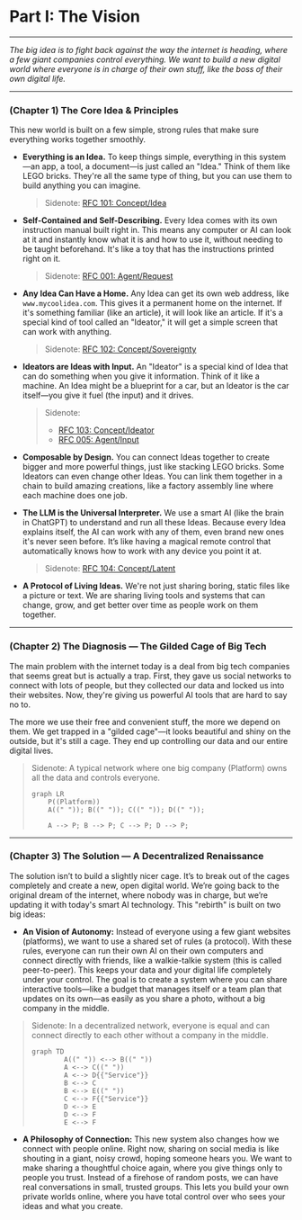 # Part I: The Vision

---

_The big idea is to fight back against the way the internet is heading, where a few giant companies control everything. We want to build a new digital world where everyone is in charge of their own stuff, like the boss of their own digital life._

---

### (Chapter 1) The Core Idea & Principles

This new world is built on a few simple, strong rules that make sure everything works together smoothly.

- **Everything is an Idea.** To keep things simple, everything in this system—an app, a tool, a document—is just called an "Idea." Think of them like LEGO bricks. They're all the same type of thing, but you can use them to build anything you can imagine.

  > Sidenote: [RFC 101: Concept/Idea](../rfc/101_concept_idea.md)

- **Self-Contained and Self-Describing.** Every Idea comes with its own instruction manual built right in. This means any computer or AI can look at it and instantly know what it is and how to use it, without needing to be taught beforehand. It's like a toy that has the instructions printed right on it.

  > Sidenote: [RFC 001: Agent/Request](../rfc/001_agent_request.md)

- **Any Idea Can Have a Home.** Any Idea can get its own web address, like `www.mycoolidea.com`. This gives it a permanent home on the internet. If it's something familiar (like an article), it will look like an article. If it's a special kind of tool called an "Ideator," it will get a simple screen that can work with anything.

  > Sidenote: [RFC 102: Concept/Sovereignty](../rfc/102_concept_sovereignty.md)

- **Ideators are Ideas with Input.** An "Ideator" is a special kind of Idea that can do something when you give it information. Think of it like a machine. An Idea might be a blueprint for a car, but an Ideator is the car itself—you give it fuel (the input) and it drives.

  > Sidenote:
  >
  > - [RFC 103: Concept/Ideator](../rfc/103_concept_ideator.md)
  > - [RFC 005: Agent/Input](../rfc/005_agent_input.md)

- **Composable by Design.** You can connect Ideas together to create bigger and more powerful things, just like stacking LEGO bricks. Some Ideators can even change other Ideas. You can link them together in a chain to build amazing creations, like a factory assembly line where each machine does one job.

- **The LLM is the Universal Interpreter.** We use a smart AI (like the brain in ChatGPT) to understand and run all these Ideas. Because every Idea explains itself, the AI can work with any of them, even brand new ones it's never seen before. It’s like having a magical remote control that automatically knows how to work with any device you point it at.

  > Sidenote: [RFC 104: Concept/Latent](../rfc/104_concept_latent_.md)

- **A Protocol of Living Ideas.** We're not just sharing boring, static files like a picture or text. We are sharing living tools and systems that can change, grow, and get better over time as people work on them together.

---

### (Chapter 2) The Diagnosis — The Gilded Cage of Big Tech

The main problem with the internet today is a deal from big tech companies that seems great but is actually a trap. First, they gave us social networks to connect with lots of people, but they collected our data and locked us into their websites. Now, they're giving us powerful AI tools that are hard to say no to. 

The more we use their free and convenient stuff, the more we depend on them. We get trapped in a "gilded cage"—it looks beautiful and shiny on the outside, but it's still a cage. They end up controlling our data and our entire digital lives.

> Sidenote: A typical network where one big company (Platform) owns all the data and controls everyone.
>
> ```mermaid
> graph LR
>     P((Platform))
>     A((" ")); B((" ")); C((" ")); D((" "));
>
>     A --> P; B --> P; C --> P; D --> P;
> ```

---

### (Chapter 3) The Solution — A Decentralized Renaissance

The solution isn’t to build a slightly nicer cage. It’s to break out of the cages completely and create a new, open digital world. We’re going back to the original dream of the internet, where nobody was in charge, but we’re updating it with today's smart AI technology. This "rebirth" is built on two big ideas:

- **An Vision of Autonomy:** Instead of everyone using a few giant websites (platforms), we want to use a shared set of rules (a protocol). With these rules, everyone can run their own AI on their own computers and connect directly with friends, like a walkie-talkie system (this is called peer-to-peer). This keeps your data and your digital life completely under your control. The goal is to create a system where you can share interactive tools—like a budget that manages itself or a team plan that updates on its own—as easily as you share a photo, without a big company in the middle.

> Sidenote: In a decentralized network, everyone is equal and can connect directly to each other without a company in the middle.
>
> ```mermaid
> graph TD
>         A((" ")) <--> B((" "))
>         A <--> C((" "))
>         A <--> D{{"Service"}}
>         B <--> C
>         B <--> E((" "))
>         C <--> F{{"Service"}}
>         D <--> E
>         D <--> F
>         E <--> F
> ```

- **A Philosophy of Connection:** This new system also changes how we connect with people online. Right now, sharing on social media is like shouting in a giant, noisy crowd, hoping someone hears you. We want to make sharing a thoughtful choice again, where you give things only to people you trust. Instead of a firehose of random posts, we can have real conversations in small, trusted groups. This lets you build your own private worlds online, where you have total control over who sees your ideas and what you create.
